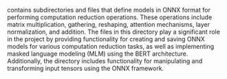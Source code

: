 contains subdirectories and files that define models in ONNX format for performing computation reduction operations. These operations include matrix multiplication, gathering, reshaping, attention mechanisms, layer normalization, and addition. The files in this directory play a significant role in the project by providing functionality for creating and saving ONNX models for various computation reduction tasks, as well as implementing masked language modeling (MLM) using the BERT architecture. Additionally, the directory includes functionality for manipulating and transforming input tensors using the ONNX framework.